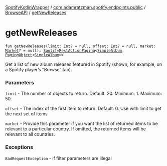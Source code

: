[SpotifyKotlinWrapper](../../index.md) / [com.adamratzman.spotify.endpoints.public](../index.md) / [BrowseAPI](index.md) / [getNewReleases](./get-new-releases.md)

# getNewReleases

`fun getNewReleases(limit: `[`Int`](https://kotlinlang.org/api/latest/jvm/stdlib/kotlin/-int/index.html)`? = null, offset: `[`Int`](https://kotlinlang.org/api/latest/jvm/stdlib/kotlin/-int/index.html)`? = null, market: `[`Market`](../../com.adamratzman.spotify.utils/-market/index.md)`? = null): `[`SpotifyRestActionPaging`](../../com.adamratzman.spotify.main/-spotify-rest-action-paging/index.md)`<`[`SimpleAlbum`](../../com.adamratzman.spotify.utils/-simple-album/index.md)`, `[`PagingObject`](../../com.adamratzman.spotify.utils/-paging-object/index.md)`<`[`SimpleAlbum`](../../com.adamratzman.spotify.utils/-simple-album/index.md)`>>`

Get a list of new album releases featured in Spotify (shown, for example, on a Spotify player’s “Browse” tab).

### Parameters

`limit` - The number of objects to return. Default: 20. Minimum: 1. Maximum: 50.

`offset` - The index of the first item to return. Default: 0. Use with limit to get the next set of items

`market` - Provide this parameter if you want the list of returned items to be relevant to a particular country.
If omitted, the returned items will be relevant to all countries.

### Exceptions

`BadRequestException` - if filter parameters are illegal